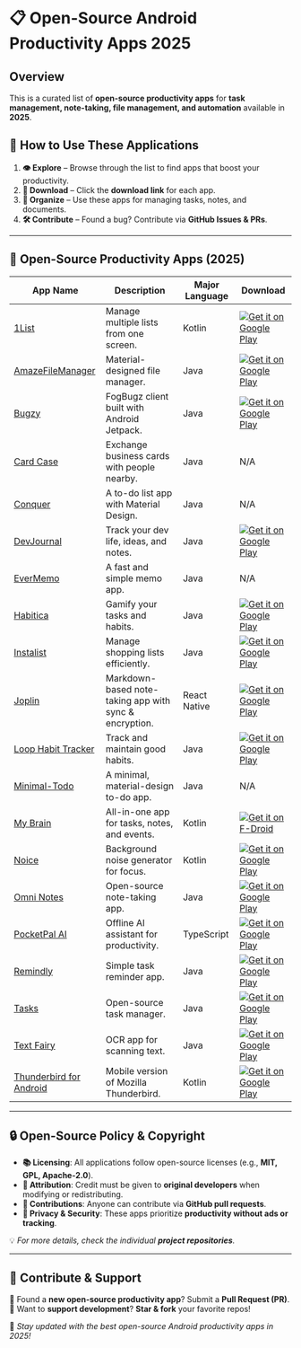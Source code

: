# 📋 Open-Source Android Productivity Apps 2025

## Overview
This is a curated list of **open-source productivity apps** for **task management, note-taking, file management, and automation** available in **2025**.

## 🔄 How to Use These Applications
1. **👁️ Explore** – Browse through the list to find apps that boost your productivity.
2. **💾 Download** – Click the **download link** for each app.
3. **📅 Organize** – Use these apps for managing tasks, notes, and documents.
4. **🛠️ Contribute** – Found a bug? Contribute via **GitHub Issues & PRs**.

---

## 📂 **Open-Source Productivity Apps (2025)**

| App Name | Description | Major Language | Download |
|----------|------------|---------------|----------|
| [1List](https://github.com/lolo-io/OneList) | Manage multiple lists from one screen. | Kotlin | [![Get it on Google Play](https://i.imgur.com/T9HnFlW.png)](https://play.google.com/store/apps/details?id=com.lolo.io.onelist) |
| [AmazeFileManager](https://github.com/TeamAmaze/AmazeFileManager) | Material-designed file manager. | Java | [![Get it on Google Play](https://i.imgur.com/T9HnFlW.png)](https://play.google.com/store/apps/details?id=com.amaze.filemanager) |
| [Bugzy](https://github.com/cpunq/bugzy) | FogBugz client built with Android Jetpack. | Java | [![Get it on Google Play](https://i.imgur.com/T9HnFlW.png)](https://play.google.com/store/apps/details?id=in.bugzy) |
| [Card Case](https://github.com/blocoio/cardcase) | Exchange business cards with people nearby. | Java | N/A |
| [Conquer](https://github.com/hanks-zyh/Conquer) | A to-do list app with Material Design. | Java | N/A |
| [DevJournal](https://github.com/alistairholmes/devjournal) | Track your dev life, ideas, and notes. | Java | [![Get it on Google Play](https://i.imgur.com/T9HnFlW.png)](https://play.google.com/store/apps/details?id=com.alistairholmes.devjournal) |
| [EverMemo](https://github.com/daimajia/EverMemo) | A fast and simple memo app. | Java | N/A |
| [Habitica](https://github.com/HabitRPG/habitica-android) | Gamify your tasks and habits. | Java | [![Get it on Google Play](https://i.imgur.com/T9HnFlW.png)](https://play.google.com/store/apps/details?id=com.habitrpg.android.habitica) |
| [Instalist](https://github.com/InstaList/instalist-android) | Manage shopping lists efficiently. | Java | [![Get it on Google Play](https://i.imgur.com/T9HnFlW.png)](https://play.google.com/store/apps/details?id=org.noorganization.instalist) |
| [Joplin](https://github.com/laurent22/joplin) | Markdown-based note-taking app with sync & encryption. | React Native | [![Get it on Google Play](https://i.imgur.com/T9HnFlW.png)](https://play.google.com/store/apps/details?id=net.cozic.joplin) |
| [Loop Habit Tracker](https://github.com/iSoron/uhabits) | Track and maintain good habits. | Java | [![Get it on Google Play](https://i.imgur.com/T9HnFlW.png)](https://play.google.com/store/apps/details?id=org.isoron.uhabits) |
| [Minimal-Todo](https://github.com/avjinder/Minimal-Todo) | A minimal, material-design to-do app. | Java | N/A |
| [My Brain](https://github.com/mhss1/MyBrain) | All-in-one app for tasks, notes, and events. | Kotlin | [![Get it on F-Droid](https://f-droid.org/badge/get-it-on.png)](https://f-droid.org/packages/com.mhss.app.mybrain/) |
| [Noice](https://github.com/ashutoshgngwr/noice) | Background noise generator for focus. | Kotlin | [![Get it on Google Play](https://i.imgur.com/T9HnFlW.png)](https://play.google.com/store/apps/details?id=com.github.ashutoshgngwr.noice) |
| [Omni Notes](https://github.com/federicoiosue/Omni-Notes) | Open-source note-taking app. | Java | [![Get it on Google Play](https://i.imgur.com/T9HnFlW.png)](https://play.google.com/store/apps/details?id=it.feio.android.omninotes) |
| [PocketPal AI](https://github.com/a-ghorbani/pocketpal-ai) | Offline AI assistant for productivity. | TypeScript | [![Get it on Google Play](https://i.imgur.com/T9HnFlW.png)](https://github.com/a-ghorbani/pocketpal-ai/releases) |
| [Remindly](https://github.com/blanyal/Remindly) | Simple task reminder app. | Java | [![Get it on Google Play](https://i.imgur.com/T9HnFlW.png)](https://play.google.com/store/apps/details?id=com.blanyal.remindly) |
| [Tasks](https://github.com/dmfs/opentasks) | Open-source task manager. | Java | [![Get it on Google Play](https://i.imgur.com/T9HnFlW.png)](https://play.google.com/store/apps/details?id=org.dmfs.tasks) |
| [Text Fairy](https://github.com/renard314/textfairy) | OCR app for scanning text. | Java | [![Get it on Google Play](https://i.imgur.com/T9HnFlW.png)](https://play.google.com/store/apps/details?id=com.renard.ocr) |
| [Thunderbird for Android](https://github.com/thunderbird/thunderbird-android) | Mobile version of Mozilla Thunderbird. | Kotlin | [![Get it on Google Play](https://i.imgur.com/T9HnFlW.png)](https://play.google.com/store/apps/details?id=net.thunderbird.android) |

---

## 🔒 Open-Source Policy & Copyright
- **📚 Licensing**: All applications follow open-source licenses (e.g., **MIT, GPL, Apache-2.0**).
- **🔗 Attribution**: Credit must be given to **original developers** when modifying or redistributing.
- **🔧 Contributions**: Anyone can contribute via **GitHub pull requests**.
- **🔐 Privacy & Security**: These apps prioritize **productivity without ads or tracking**.

💡 _For more details, check the individual **project repositories**._

---

## 🌟 Contribute & Support
🔹 Found a **new open-source productivity app**? Submit a **Pull Request (PR)**.  
🔹 Want to **support development**? **Star & fork** your favorite repos!  

🚀 _Stay updated with the best open-source Android productivity apps in 2025!_
